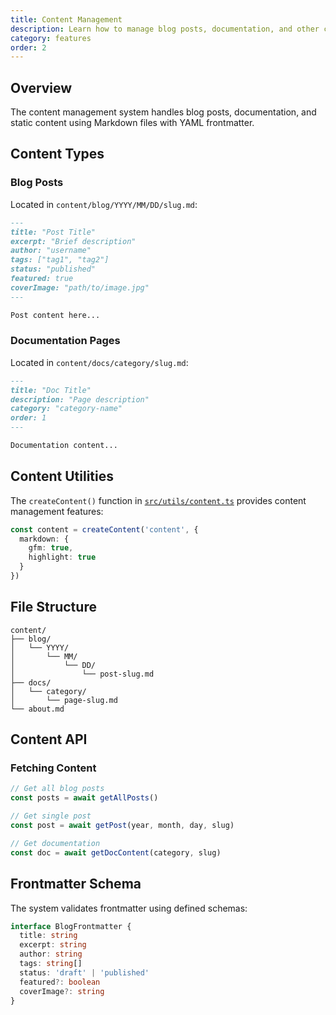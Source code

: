 ```yaml
---
title: Content Management
description: Learn how to manage blog posts, documentation, and other content
category: features
order: 2
---
```


## Overview

The content management system handles blog posts, documentation, and static content using Markdown files with YAML frontmatter.

## Content Types

### Blog Posts
Located in `content/blog/YYYY/MM/DD/slug.md`:

```markdown
---
title: "Post Title"
excerpt: "Brief description"
author: "username"
tags: ["tag1", "tag2"]
status: "published"
featured: true
coverImage: "path/to/image.jpg"
---

Post content here...
```

### Documentation Pages
Located in `content/docs/category/slug.md`:

```markdown
---
title: "Doc Title"
description: "Page description"
category: "category-name"
order: 1
---

Documentation content...
```

## Content Utilities

The `createContent()` function in [`src/utils/content.ts`](https://github.com/chocoOnEstrogen/choco.rip/blob/master/src/utils/content.ts) provides content management features:

```typescript
const content = createContent('content', {
  markdown: {
    gfm: true,
    highlight: true
  }
})
```

## File Structure

```
content/
├── blog/
│   └── YYYY/
│       └── MM/
│           └── DD/
│               └── post-slug.md
├── docs/
│   └── category/
│       └── page-slug.md
└── about.md
```

## Content API

### Fetching Content

```typescript
// Get all blog posts
const posts = await getAllPosts()

// Get single post
const post = await getPost(year, month, day, slug)

// Get documentation
const doc = await getDocContent(category, slug)
```

## Frontmatter Schema

The system validates frontmatter using defined schemas:

```typescript
interface BlogFrontmatter {
  title: string
  excerpt: string
  author: string
  tags: string[]
  status: 'draft' | 'published'
  featured?: boolean
  coverImage?: string
}
``` 